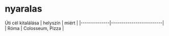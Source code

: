 # nyaralas
Úti cél kitalálása
| helyszín     | miért                   |
|--------------|-------------------------|
| Róma         | Colosseum, Pizza        |
